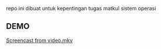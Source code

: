repo ini dibuat untuk kepentingan tugas matkul sistem operasi

## DEMO
[Screencast from video.mkv](https://drive.google.com/file/d/1-yfvF5CnULTkeis_UXf3MqgCTSn-Divu/view)
